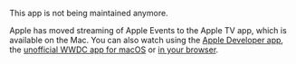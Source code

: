 This app is not being maintained anymore.

Apple has moved streaming of Apple Events to the Apple TV app, which is available on the Mac. You can also watch using the [Apple Developer app](https://apps.apple.com/app/apple-developer/id640199958), the [unofficial WWDC app for macOS](https://wwdc.io) or [in your browser](https://apple.com/apple-events).
